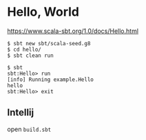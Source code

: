 # Hello, World

https://www.scala-sbt.org/1.0/docs/Hello.html

```
$ sbt new sbt/scala-seed.g8
$ cd hello/
$ sbt clean run

$ sbt
sbt:Hello> run
[info] Running example.Hello
hello
sbt:Hello> exit
```

## Intellij

open `build.sbt`
